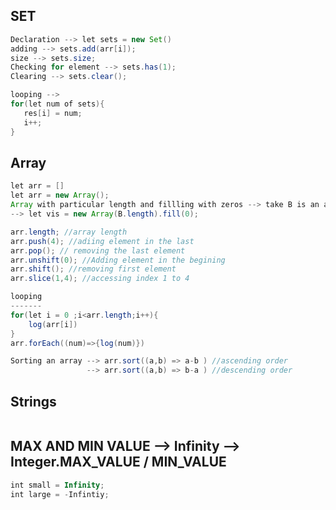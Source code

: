 ## SET

```java
Declaration --> let sets = new Set()
adding --> sets.add(arr[i]);
size --> sets.size;
Checking for element --> sets.has(1);
Clearing --> sets.clear();

looping --> 
for(let num of sets){
   res[i] = num;
   i++;
}
```

## Array

```java
let arr = []
let arr = new Array();
Array with particular length and fillling with zeros --> take B is an array
--> let vis = new Array(B.length).fill(0);

arr.length; //array length
arr.push(4); //adiing element in the last
arr.pop(); // removing the last element
arr.unshift(0); //Adding element in the begining
arr.shift(); //removing first element
arr.slice(1,4); //accessing index 1 to 4

looping
-------
for(let i = 0 ;i<arr.length;i++){
	log(arr[i])
}
arr.forEach((num)=>{log(num)})

Sorting an array --> arr.sort((a,b) => a-b ) //ascending order
                 --> arr.sort((a,b) => b-a ) //descending order


```

## Strings

```javascript

```

## MAX AND MIN VALUE --> Infinity --> Integer.MAX_VALUE / MIN_VALUE

```javascript
int small = Infinity;
int large = -Infintiy;
```
